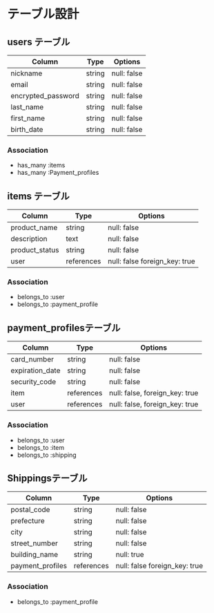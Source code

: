 # テーブル設計

## users テーブル 

| Column             | Type   | Options     |
| ------------------ | ------ | ----------- |
| nickname           | string | null: false |
| email              | string | null: false |
| encrypted_password | string | null: false |
| last_name          | string | null: false |
| first_name         | string | null: false |
| birth_date         | string | null: false |


### Association 

- has_many :items
- has_many :Payment_profiles


## items テーブル 

| Column         | Type       | Options                       |
| -------------- | ---------- | ----------------------------- |
| product_name   | string     | null: false                   |
| description    | text       | null: false                   |
| product_status | string     | null: false                   |
| user           | references | null: false foreign_key: true |

### Association 

- belongs_to :user
- belongs_to :payment_profile


## payment_profilesテーブル 

| Column          | Type       | Options                        |
| --------------- | ---------- | ------------------------------ |
| card_number     | string     | null: false                    |
| expiration_date | string     | null: false                    |
| security_code   | string     | null: false                    |
| item            | references | null: false, foreign_key: true |
| user            | references | null: false, foreign_key: true |

### Association 

- belongs_to :user
- belongs_to :item
- belongs_to :shipping


##  Shippingsテーブル 

| Column           | Type       | Options                       |
| ---------------- | ---------- | ----------------------------- |
| postal_code      | string     | null: false                   |
| prefecture       | string     | null: false                   |
| city             | string     | null: false                   |
| street_number    | string     | null: false                   |
| building_name    | string     | null: true                    |
| payment_profiles | references | null: false foreign_key: true |

### Association 

- belongs_to :payment_profile

